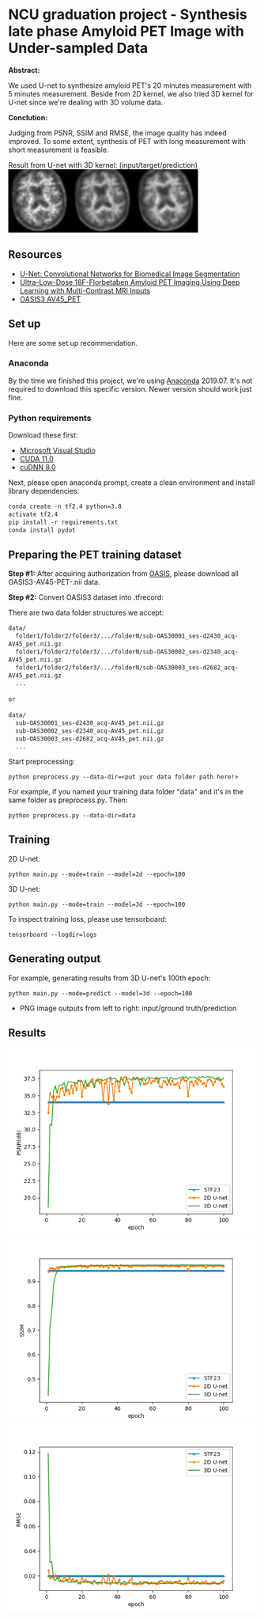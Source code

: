 # NCU graduation project - Synthesis late phase Amyloid PET Image with Under-sampled Data

**Abstract:**

We used U-net to synthesize amyloid PET's 20 minutes measurement with 5 minutes measurement. 
Beside from 2D kernel, we also tried 3D kernel for U-net since we're dealing with 3D volume data.

**Conclution:**

Judging from PSNR, SSIM and RMSE, the image quality has indeed improved.
To some extent, synthesis of PET with long measurement with short measurement is feasible.

Result from U-net with 3D kernel: (input/target/prediction)
![alt text](results/epoch_100/png_3d/sub-OAS30003_ses-d3731_066.png "sample from 3D U-net")

## Resources

* [U-Net: Convolutional Networks for Biomedical Image Segmentation](https://arxiv.org/abs/1505.04597)
* [Ultra–Low-Dose 18F-Florbetaben Amyloid PET Imaging Using Deep Learning with Multi-Contrast MRI Inputs](https://pubs.rsna.org/doi/full/10.1148/radiol.2018180940)
* [OASIS3 AV45_PET](https://www.oasis-brains.org/)

## Set up

Here are some set up recommendation.

### Anaconda

By the time we finished this project, we're using [Anaconda](https://www.anaconda.com/products/individual) 2019.07. It's not required to download this specific version. Newer version should work just fine.  

### Python requirements

Download these first:  

* [Microsoft Visual Studio](https://visualstudio.microsoft.com/vs/community/)  
* [CUDA 11.0](https://developer.nvidia.com/cuda-11.0-download-archive)  
* [cuDNN 8.0](https://developer.nvidia.com/cudnn)  

Next, please open anaconda prompt, create a clean environment and install library dependencies:

```
conda create -n tf2.4 python=3.8
activate tf2.4
pip install -r requirements.txt
conda install pydot
```

## Preparing the PET training dataset

**Step #1:** After acquiring authorization from [OASIS](https://www.oasis-brains.org/), please download all OASIS3-AV45-PET-.nii data.

**Step #2:** Convert OASIS3 dataset into .tfrecord:  

There are two data folder structures we accept:  

```
data/
  folder1/folder2/folder3/.../folderN/sub-OAS30001_ses-d2430_acq-AV45_pet.nii.gz
  folder1/folder2/folder3/.../folderN/sub-OAS30002_ses-d2340_acq-AV45_pet.nii.gz
  folder1/folder2/folder3/.../folderN/sub-OAS30003_ses-d2682_acq-AV45_pet.nii.gz
  ...

or

data/
  sub-OAS30001_ses-d2430_acq-AV45_pet.nii.gz
  sub-OAS30002_ses-d2340_acq-AV45_pet.nii.gz
  sub-OAS30003_ses-d2682_acq-AV45_pet.nii.gz
  ...
```

Start preprocessing:

```
python preprocess.py --data-dir=<put your data folder path here!>
```

For example, if you named your training data folder "data" and it's in the same folder as preprocess.py. Then:

```
python preprocess.py --data-dir=data
```

## Training

2D U-net:
```
python main.py --mode=train --model=2d --epoch=100
```

3D U-net:
```
python main.py --mode=train --model=3d --epoch=100
```

To inspect training loss, please use tensorboard:

```
tensorboard --logdir=logs
```

## Generating output

For example, generating results from 3D U-net's 100th epoch:
```
python main.py --mode=predict --model=3d --epoch=100
```

* PNG image outputs from left to right: input/ground truth/prediction

## Results

![alt text](results/PSNR.png "PSNR")
![alt text](results/SSIM.png "SSIM")
![alt text](results/RMSE.png "RMSE")
